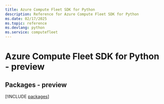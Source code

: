 ```yaml
---
title: Azure Compute Fleet SDK for Python
description: Reference for Azure Compute Fleet SDK for Python
ms.date: 02/17/2025
ms.topic: reference
ms.devlang: python
ms.service: computefleet
---
```

# Azure Compute Fleet SDK for Python - preview
## Packages - preview
[!INCLUDE [packages](compute-fleet-index.md)]
